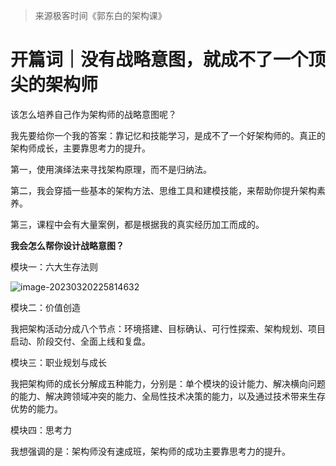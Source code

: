 > 来源极客时间《郭东白的架构课》

# 开篇词｜没有战略意图，就成不了一个顶尖的架构师

该怎么培养自己作为架构师的战略意图呢？

我先要给你一个我的答案：靠记忆和技能学习，是成不了一个好架构师的。真正的架构师成长，主要靠思考力的提升。

第一，使用演绎法来寻找架构原理，而不是归纳法。

第二，我会穿插一些基本的架构方法、思维工具和建模技能，来帮助你提升架构素养。

第三，课程中会有大量案例，都是根据我的真实经历加工而成的。

**我会怎么帮你设计战略意图？**

模块一：六大生存法则

![image-20230320225814632](https://technotes.oss-cn-shenzhen.aliyuncs.com/2023/202303202258672.png)

模块二：价值创造

我把架构活动分成八个节点：环境搭建、目标确认、可行性探索、架构规划、项目启动、阶段交付、全面上线和复盘。

模块三：职业规划与成长

我把架构师的成长分解成五种能力，分别是：单个模块的设计能力、解决横向问题的能力、解决跨领域冲突的能力、全局性技术决策的能力，以及通过技术带来生存优势的能力。

模块四：思考力

我想强调的是：架构师没有速成班，架构师的成功主要靠思考力的提升。





